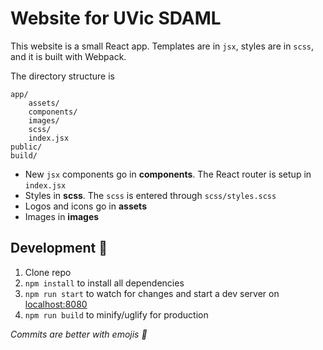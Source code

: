 Website for UVic SDAML
=======

This website is a small React app. Templates are in `jsx`, styles are in `scss`, and it is built with Webpack.

The directory structure is 

```
app/
    assets/
    components/
    images/
    scss/
    index.jsx
public/
build/
```


- New `jsx` components go in **components**. The React router is setup in `index.jsx`
- Styles in **scss**. The `scss` is entered through `scss/styles.scss`
- Logos and icons go in **assets**
- Images in **images**

## Development 🚀

1. Clone repo
2. `npm install` to install all dependencies
3. `npm run start` to watch for changes and start a dev server on [localhost:8080](http://localhost:8080)
4. `npm run build` to minify/uglify for production

_Commits are better with emojis 🍒_
